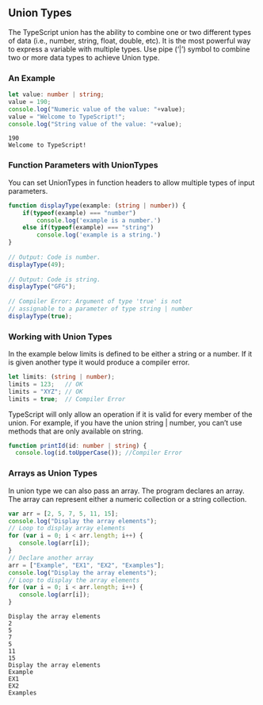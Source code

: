 
## Union Types

The TypeScript union has the ability to combine one or two different types of data (i.e., number, string, float, double, etc). It is the most powerful way to express a variable with multiple types. Use pipe (‘|’) symbol to combine two or more data types to achieve Union type.

### An Example

```typescript
let value: number | string;   
value = 190;   
console.log("Numeric value of the value: "+value);   
value = "Welcome to TypeScript!";   
console.log("String value of the value: "+value);
```

```console
190
Welcome to TypeScript!
```

### Function Parameters with UnionTypes

You can set UnionTypes in function headers to allow multiple types of input parameters.

```typescript
function displayType(example: (string | number)) { 
    if(typeof(example) === "number") 
        console.log('example is a number.') 
    else if(typeof(example) === "string") 
        console.log('example is a string.') 
} 
  
// Output: Code is number.  
displayType(49);  
  
// Output: Code is string. 
displayType("GFG");  
  
// Compiler Error: Argument of type 'true' is not
// assignable to a parameter of type string | number 
displayType(true);
```

### Working with Union Types

In the example below limits is defined to be either a string or a number. If it is given another type it would produce a compiler error.

```typescript
let limits: (string | number); 
limits = 123;   // OK 
limits = "XYZ"; // OK 
limits = true;  // Compiler Error
```

TypeScript will only allow an operation if it is valid for every member of the union. For example, if you have the union string | number, you can’t use methods that are only available on string.

```typescript
function printId(id: number | string) {
  console.log(id.toUpperCase()); //Compiler Error 
```

### Arrays as Union Types

 In union type we can also pass an array. The program declares an array. The array can represent either a numeric collection or a string collection.

```typescript
var arr = [2, 5, 7, 5, 11, 15]; 
console.log("Display the array elements"); 
// Loop to display array elements 
for (var i = 0; i < arr.length; i++) { 
   console.log(arr[i]); 
} 
// Declare another array 
arr = ["Example", "EX1", "EX2", "Examples"]; 
console.log("Display the array elements");   
// Loop to display the array elements 
for (var i = 0; i < arr.length; i++) { 
   console.log(arr[i]); 
} 
```

```console
Display the array elements
2
5
7
5
11
15
Display the array elements
Example
EX1
EX2
Examples
```
